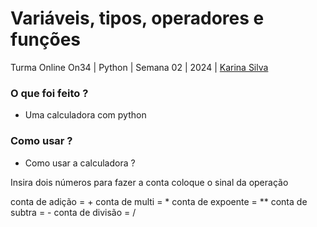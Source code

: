 
# Variáveis, tipos, operadores e funções

Turma Online On34 | Python | Semana 02 | 2024 | <a href="https://github.com/Karina1510" target="_blank" rel="noopener noreferrer"> Karina Silva </a>

### O que foi feito ?
 * Uma calculadora com python 

### Como usar ?
 * Como usar a calculadora ? 
 
 Insira dois números para fazer a conta
 coloque  o sinal da operação 
 
 conta de adição = + 
 conta de multi = * 
 conta de expoente = ** 
 conta de subtra = - 
 conta de divisão = /


 



